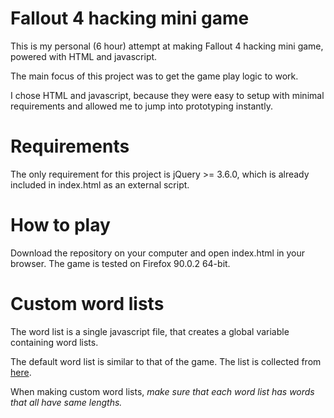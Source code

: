 # Fallout 4 hacking mini game
This is my personal (6 hour) attempt at making Fallout 4 hacking mini game, powered with HTML and javascript.

The main focus of this project was to get the game play logic to work.

I chose HTML and javascript, because they were easy to setup with minimal requirements and allowed me to jump into prototyping instantly.


# Requirements
The only requirement for this project is jQuery >= 3.6.0, which is already included in index.html as an external script.


# How to play
Download the repository on your computer and open index.html in your browser. The game is tested on Firefox 90.0.2 64-bit.


# Custom word lists
The word list is a single javascript file, that creates a global variable containing word lists. 

The default word list is similar to that of the game. The list is collected from [here](https://www.reddit.com/r/Fallout/comments/75ma3j/all_possible_words_in_the_hacking_minigame_found/).

When making custom word lists, _make sure that each word list has words that all have same lengths._

